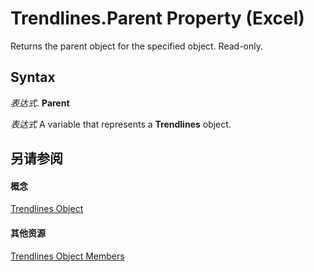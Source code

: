 
# Trendlines.Parent Property (Excel)

Returns the parent object for the specified object. Read-only.


## Syntax

 _表达式_. **Parent**

 _表达式_ A variable that represents a **Trendlines** object.


## 另请参阅


#### 概念


[Trendlines Object](752cde45-c628-7550-6c88-07405821e348.md)
#### 其他资源


[Trendlines Object Members](http://msdn.microsoft.com/library/3d9e89b0-a943-7ff7-2e5f-cdcf7abcc0b5%28Office.15%29.aspx)